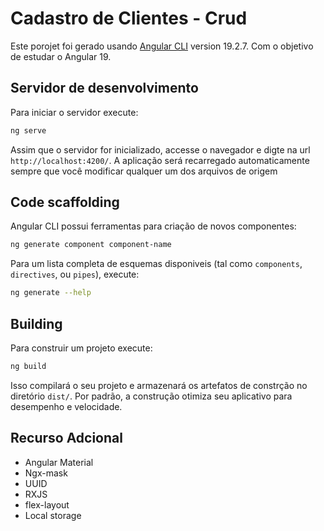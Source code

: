 # Cadastro de Clientes - Crud

Este porojet foi gerado usando [Angular CLI](https://github.com/angular/angular-cli) version 19.2.7.
Com o objetivo de estudar o Angular 19.

## Servidor de desenvolvimento

Para iniciar o servidor execute:

```bash
ng serve
```

Assim que o servidor for inicializado, accesse o navegador e digte na url `http://localhost:4200/`. A aplicação será recarregado automaticamente sempre que você modificar qualquer um dos arquivos de origem 

## Code scaffolding

Angular CLI possui ferramentas para criação de novos componentes:

```bash
ng generate component component-name
```

Para um lista completa de esquemas disponiveis (tal como `components`, `directives`, ou `pipes`), execute:

```bash
ng generate --help
```

## Building

Para construir um projeto execute:

```bash
ng build
```

Isso compilará o seu projeto e armazenará os artefatos de constrção no diretório `dist/`. Por padrão, a construção otimiza seu aplicativo para desempenho e velocidade.


## Recurso Adcional

- Angular Material
- Ngx-mask
- UUID
- RXJS
- flex-layout
- Local storage
